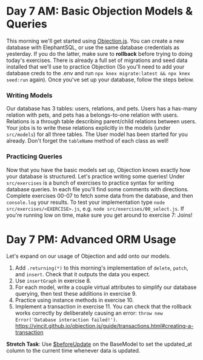 # Day 7 AM: Basic Objection Models & Queries

This morning we'll get started using [Objection.js](https://vincit.github.io/objection.js/). You can create a new database with ElephantSQL, or use the same database credentials as yesterday. If you do the latter, make sure to **rollback** before trying to doing today's exercises. There is already a full set of migrations and seed data installed that we'll use to practice Objection (So you'll need to add your database creds to the .env and run `npx knex migrate:latest && npx knex seed:run` again). Once you've set up your database, follow the steps below.

### Writing Models

Our database has 3 tables: users, relations, and pets. Users has a has-many relation with pets, and pets has a belongs-to-one relation with users. Relations is a through table describing parent/child relations between users. Your jobs is to write these relations explicitly in the models (under `src/models`) for all three tables. The User model has been started for you already. Don't forget the `tableName` method of each class as well!

### Practicing Queries

Now that you have the basic models set up, Objection knows exactly how your database is structured. Let's practice writing some queries! Under `src/exercises` is a bunch of exercises to practice syntax for writing database queries. In each file you'll find some comments with directions. Complete exercises 00-07 to fetch some data from the database, and then `console.log` your results. To test your implementation type `node src/exercises/<EXERCISE>.js`, e.g. `node src/exercises/00_select.js`. If you're running low on time, make sure you get around to exercise 7: Joins!

# Day 7 PM: Advanced ORM Usage

Let's expand on our usage of Objection and add onto our models.

1. Add `.returning(*)` to this morning's implementation of `delete`, `patch`, and `insert`. Check that it outputs the data you expect.
2. Use `insertGraph` in exercise 8.
3. For each model, write a couple virtual attributes to simplify our database querying, then test these additions in exercise 9.
4. Practice using instance methods in exercise 10.
5. Implement a transaction in exercise 11. You can check that the rollback works correctly by deliberately causing an error: `throw new Error('Database interaction failed!')`.  https://vincit.github.io/objection.js/guide/transactions.html#creating-a-transaction


**Stretch Task**: Use [$beforeUpdate](https://vincit.github.io/objection.js/api/model/instance-methods.html#beforeupdate) on the BaseModel to set the updated_at column to the current time whenever data is updated.
